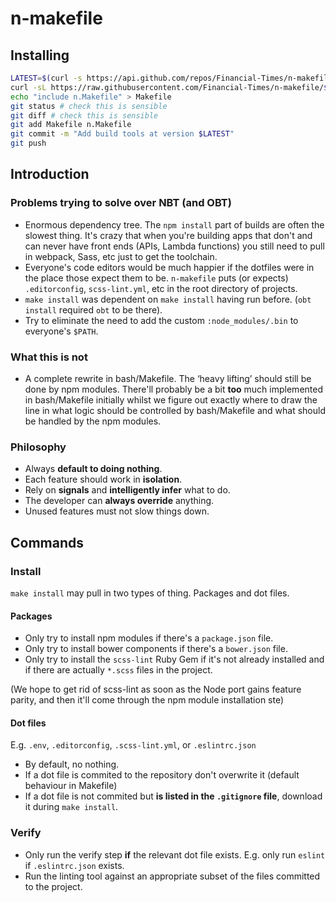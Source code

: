 # n-makefile

## Installing

```bash
LATEST=$(curl -s https://api.github.com/repos/Financial-Times/n-makefile/tags | grep name | head -n 1 | sed 's/[," ]//g' | cut -d ':' -f 2)
curl -sL https://raw.githubusercontent.com/Financial-Times/n-makefile/$LATEST/Makefile > n.Makefile
echo "include n.Makefile" > Makefile
git status # check this is sensible
git diff # check this is sensible
git add Makefile n.Makefile
git commit -m "Add build tools at version $LATEST"
git push
```

## Introduction

### Problems trying to solve over NBT (and OBT)

- Enormous dependency tree.  The `npm install` part of builds are often the slowest thing.  It's crazy that when you're building apps that don't and can never have front ends (APIs, Lambda functions) you still need to pull in webpack, Sass, etc just to get the toolchain.
- Everyone's code editors would be much happier if the dotfiles were in the place those expect them to be.  `n-makefile` puts (or expects) `.editorconfig`, `scss-lint.yml`, etc in the root directory of projects.
- `make install` was dependent on `make install` having run before.  (`obt install` required `obt` to be there).
- Try to eliminate the need to add the custom `:node_modules/.bin` to everyone's `$PATH`.

### What this is not

- A complete rewrite in bash/Makefile.  The ‘heavy lifting’ should still be done by npm modules.  There'll probably be a bit **too** much implemented in bash/Makefile initially whilst we figure out exactly where to draw the line in what logic should be controlled by bash/Makefile and what should be handled by the npm modules.

### Philosophy

- Always **default to doing nothing**.
- Each feature should work in **isolation**.
- Rely on **signals** and **intelligently infer** what to do.
- The developer can **always override** anything.
- Unused features must not slow things down.

## Commands

### Install

`make install` may pull in two types of thing.  Packages and dot files.

#### Packages

- Only try to install npm modules if there's a `package.json` file.
- Only try to install bower components if there's a `bower.json` file.
- Only try to install the `scss-lint` Ruby Gem if it's not already installed and if there are actually `*.scss` files in the project.

(We hope to get rid of scss-lint as soon as the Node port gains feature parity, and then it'll come through the npm module installation ste)

#### Dot files
E.g. `.env`, `.editorconfig`, `.scss-lint.yml`, or `.eslintrc.json`

- By default, no nothing.
- If a dot file is commited to the repository don't overwrite it (default behaviour in Makefile)
- If a dot file is not commited but **is listed in the `.gitignore` file**, download it during `make install`.

### Verify

- Only run the verify step **if** the relevant dot file exists.  E.g. only run `eslint` if `.eslintrc.json` exists.
- Run the linting tool against an appropriate subset of the files committed to the project.
